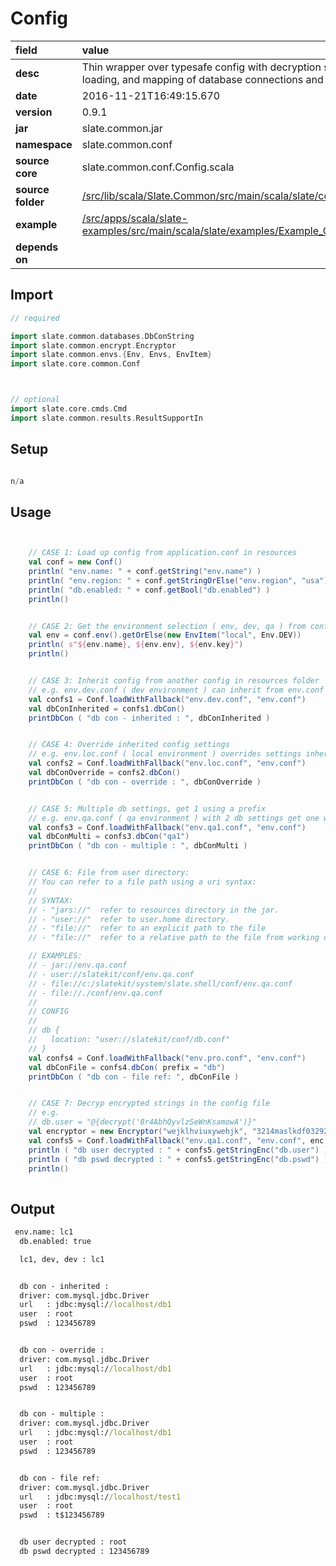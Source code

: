 # Config

| field | value  | 
|:--|:--|
| **desc** | Thin wrapper over typesafe config with decryption support, uri loading, and mapping of database connections and api keys | 
| **date**| 2016-11-21T16:49:15.670 |
| **version** | 0.9.1  |
| **jar** | slate.common.jar  |
| **namespace** | slate.common.conf  |
| **source core** | slate.common.conf.Config.scala  |
| **source folder** | [/src/lib/scala/Slate.Common/src/main/scala/slate/common/conf](https://github.com/code-helix/slatekit/tree/master/src/lib/scala/Slate.Common/src/main/scala/slate/common/conf)  |
| **example** | [/src/apps/scala/slate-examples/src/main/scala/slate/examples/Example_Config.scala](https://github.com/code-helix/slatekit/tree/master/src/apps/scala/slate-examples/src/main/scala/slate/examples/Example_Config.scala) |
| **depends on** |   |

## Import
```scala 
// required 

import slate.common.databases.DbConString
import slate.common.encrypt.Encryptor
import slate.common.envs.{Env, Envs, EnvItem}
import slate.core.common.Conf



// optional 
import slate.core.cmds.Cmd
import slate.common.results.ResultSupportIn


```

## Setup
```scala

n/a

```

## Usage
```scala


    // CASE 1: Load up config from application.conf in resources
    val conf = new Conf()
    println( "env.name: " + conf.getString("env.name") )
    println( "env.region: " + conf.getStringOrElse("env.region", "usa") )
    println( "db.enabled: " + conf.getBool("db.enabled") )
    println()


    // CASE 2: Get the environment selection ( env, dev, qa ) from conf or default
    val env = conf.env().getOrElse(new EnvItem("local", Env.DEV))
    println( s"${env.name}, ${env.env}, ${env.key}")
    println()


    // CASE 3: Inherit config from another config in resources folder
    // e.g. env.dev.conf ( dev environment ) can inherit from env.conf ( common )
    val confs1 = Conf.loadWithFallback("env.dev.conf", "env.conf")
    val dbConInherited = confs1.dbCon()
    printDbCon ( "db con - inherited : ", dbConInherited )


    // CASE 4: Override inherited config settings
    // e.g. env.loc.conf ( local environment ) overrides settings inherited from env.conf
    val confs2 = Conf.loadWithFallback("env.loc.conf", "env.conf")
    val dbConOverride = confs2.dbCon()
    printDbCon ( "db con - override : ", dbConOverride )


    // CASE 5: Multiple db settings, get 1 using a prefix
    // e.g. env.qa.conf ( qa environment ) with 2 db settings get one with "qa2" prefix.
    val confs3 = Conf.loadWithFallback("env.qa1.conf", "env.conf")
    val dbConMulti = confs3.dbCon("qa1")
    printDbCon ( "db con - multiple : ", dbConMulti )


    // CASE 6: File from user directory:
    // You can refer to a file path using a uri syntax:
    //
    // SYNTAX:
    // - "jars://"  refer to resources directory in the jar.
    // - "user://"  refer to user.home directory.
    // - "file://"  refer to an explicit path to the file
    // - "file://"  refer to a relative path to the file from working directory

    // EXAMPLES:
    // - jar://env.qa.conf
    // - user://slatekit/conf/env.qa.conf
    // - file://c:/slatekit/system/slate.shell/conf/env.qa.conf
    // - file://./conf/env.qa.conf
    //
    // CONFIG
    //
    // db {
    //   location: "user://slatekit/conf/db.conf"
    // }
    val confs4 = Conf.loadWithFallback("env.pro.conf", "env.conf")
    val dbConFile = confs4.dbCon( prefix = "db")
    printDbCon ( "db con - file ref: ", dbConFile )


    // CASE 7: Decryp encrypted strings in the config file
    // e.g.
    // db.user = "@{decrypt('8r4AbhQyvlzSeWnKsamowA')}"
    val encryptor = new Encryptor("wejklhviuxywehjk", "3214maslkdf03292")
    val confs5 = Conf.loadWithFallback("env.qa1.conf", "env.conf", enc = Some(encryptor) )
    println ( "db user decrypted : " + confs5.getStringEnc("db.user") )
    println ( "db pswd decrypted : " + confs5.getStringEnc("db.pswd") )
    println()
    

```


## Output

```bat
 env.name: lc1
  db.enabled: true

  lc1, dev, dev : lc1


  db con - inherited :
  driver: com.mysql.jdbc.Driver
  url   : jdbc:mysql://localhost/db1
  user  : root
  pswd  : 123456789


  db con - override :
  driver: com.mysql.jdbc.Driver
  url   : jdbc:mysql://localhost/db1
  user  : root
  pswd  : 123456789


  db con - multiple :
  driver: com.mysql.jdbc.Driver
  url   : jdbc:mysql://localhost/db1
  user  : root
  pswd  : 123456789


  db con - file ref:
  driver: com.mysql.jdbc.Driver
  url   : jdbc:mysql://localhost/test1
  user  : root
  pswd  : t$123456789


  db user decrypted : root
  db pswd decrypted : 123456789
```
  